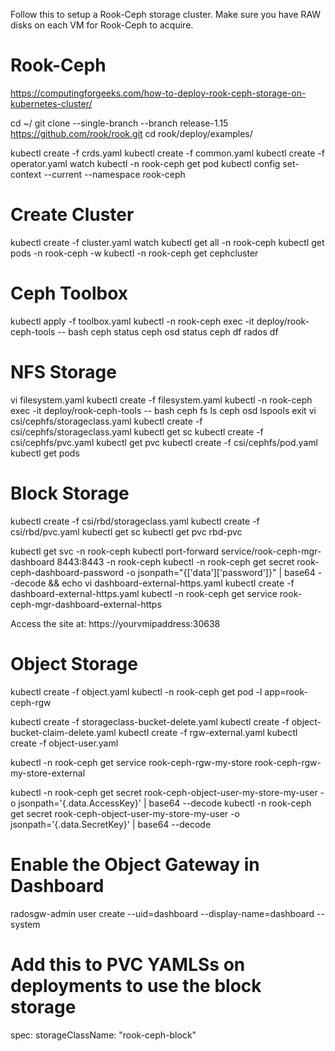 Follow this to setup a Rook-Ceph storage cluster. Make sure you have RAW disks on each VM for Rook-Ceph to acquire.

# Rook-Ceph
https://computingforgeeks.com/how-to-deploy-rook-ceph-storage-on-kubernetes-cluster/

cd ~/
git clone --single-branch --branch release-1.15 https://github.com/rook/rook.git
cd rook/deploy/examples/

kubectl create -f crds.yaml
kubectl create -f common.yaml
kubectl create -f operator.yaml
watch kubectl -n rook-ceph get pod
kubectl config set-context --current --namespace rook-ceph

# Create Cluster
kubectl create -f cluster.yaml
watch kubectl get all -n rook-ceph
kubectl get pods -n rook-ceph -w
kubectl -n rook-ceph get cephcluster

# Ceph Toolbox
kubectl apply -f toolbox.yaml
kubectl -n rook-ceph exec -it deploy/rook-ceph-tools -- bash
ceph status
ceph osd status
ceph df
rados df


# NFS Storage
vi filesystem.yaml
kubectl create -f filesystem.yaml
kubectl -n rook-ceph exec -it deploy/rook-ceph-tools -- bash
ceph fs ls
ceph osd lspools
exit
vi csi/cephfs/storageclass.yaml
kubectl create -f csi/cephfs/storageclass.yaml
kubectl get sc
kubectl create -f csi/cephfs/pvc.yaml
kubectl get pvc
kubectl create -f csi/cephfs/pod.yaml
kubectl get pods

# Block Storage
kubectl create -f csi/rbd/storageclass.yaml
kubectl create -f csi/rbd/pvc.yaml
kubectl get sc
kubectl get pvc rbd-pvc


kubectl get svc -n rook-ceph
kubectl port-forward service/rook-ceph-mgr-dashboard 8443:8443 -n rook-ceph
kubectl -n rook-ceph get secret rook-ceph-dashboard-password -o jsonpath="{['data']['password']}" | base64 --decode && echo
vi dashboard-external-https.yaml
kubectl create -f dashboard-external-https.yaml
kubectl -n rook-ceph get service rook-ceph-mgr-dashboard-external-https

Access the site at:
https://yourvmipaddress:30638<the port number your nodeport created>


# Object Storage
kubectl create -f object.yaml
kubectl -n rook-ceph get pod -l app=rook-ceph-rgw

kubectl create -f storageclass-bucket-delete.yaml
kubectl create -f object-bucket-claim-delete.yaml
kubectl create -f rgw-external.yaml
kubectl create -f object-user.yaml

kubectl -n rook-ceph get service rook-ceph-rgw-my-store rook-ceph-rgw-my-store-external

kubectl -n rook-ceph get secret rook-ceph-object-user-my-store-my-user -o jsonpath='{.data.AccessKey}' | base64 --decode
kubectl -n rook-ceph get secret rook-ceph-object-user-my-store-my-user -o jsonpath='{.data.SecretKey}' | base64 --decode

# Enable the Object Gateway in Dashboard
radosgw-admin user create --uid=dashboard --display-name=dashboard --system

# Add this to PVC YAMLSs on deployments to use the block storage
spec:
  storageClassName: "rook-ceph-block"